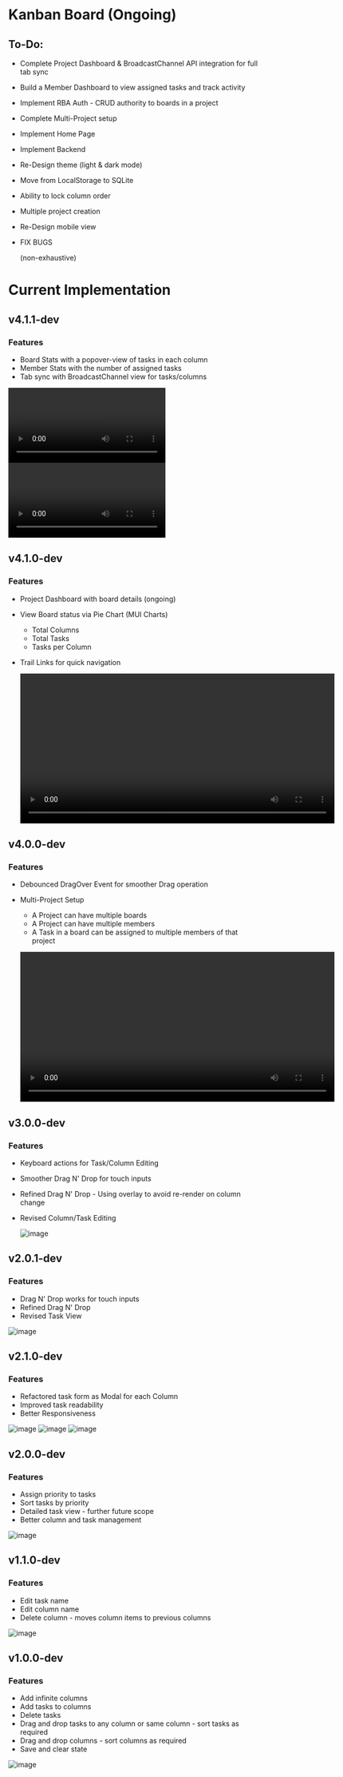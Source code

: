 # Kanban Board (Ongoing)

## To-Do:
- Complete Project Dashboard & BroadcastChannel API integration for full tab sync
- Build a Member Dashboard to view assigned tasks and track activity
- Implement RBA Auth - CRUD authority to boards in a project
- Complete Multi-Project setup
- Implement Home Page
- Implement Backend
- Re-Design theme (light & dark mode)
- Move from LocalStorage to SQLite
- Ability to lock column order
- Multiple project creation
- Re-Design mobile view
- FIX BUGS

  (non-exhaustive)
  
# Current Implementation

## v4.1.1-dev
   ### Features
  - Board Stats with a popover-view of tasks in each column
  - Member Stats with the number of assigned tasks
  - Tab sync with BroadcastChannel view for tasks/columns
    
  <video width="315" height="150" src="https://github.com/user-attachments/assets/ff39d8aa-4d2f-468e-83d5-cc24e8289fda" controls></video>
  <video width="315" height="150" src="https://github.com/user-attachments/assets/6f896ff7-095a-4613-81ef-489e751b3328" controls></video>

      
  
  



## v4.1.0-dev
   ### Features
  - Project Dashboard with board details (ongoing)
  - View Board status via Pie Chart (MUI Charts)
      - Total Columns
      - Total Tasks
      - Tasks per Column
  - Trail Links for quick navigation

    <video width="630" height="300" src="https://github.com/user-attachments/assets/4124c6ed-18b5-40fe-a2f0-8bcedad67a13"></video>       

## v4.0.0-dev
   ### Features
  - Debounced DragOver Event for smoother Drag operation
  - Multi-Project Setup
      - A Project can have multiple boards
      - A Project can have multiple members
      - A Task in a board can be assigned to multiple members of that project
   
    <video width="630" height="300" src="https://github.com/user-attachments/assets/1b6e79be-23d9-4b3d-bc01-09f91ae94d9e"></video>    

## v3.0.0-dev
   ### Features
  - Keyboard actions for Task/Column Editing
  - Smoother Drag N' Drop for touch inputs
  - Refined Drag N' Drop - Using overlay to avoid re-render on column change
  - Revised Column/Task Editing

    ![image](https://github.com/user-attachments/assets/3ca8e0f9-3113-4050-b4bb-19218ade5f78)



## v2.0.1-dev
   ### Features
  - Drag N' Drop works for touch inputs
  - Refined Drag N' Drop
  - Revised Task View

  ![image](https://github.com/user-attachments/assets/10363059-634f-46da-b41f-fa3525d82d32)

## v2.1.0-dev
   ### Features
  - Refactored task form as Modal for each Column
  - Improved task readability
  - Better Responsiveness

  ![image](https://github.com/user-attachments/assets/18900c22-67bf-4173-9d65-e782b9b564b8)
  ![image](https://github.com/user-attachments/assets/6c0bee63-9e26-41f3-be49-127f3eb075f3)
  ![image](https://github.com/user-attachments/assets/09ac20ee-5d3f-443c-a330-8781b66b4ddc)

## v2.0.0-dev
   ### Features
  - Assign priority to tasks
  - Sort tasks by priority
  - Detailed task view - further future scope
  - Better column and task management

  ![image](https://github.com/user-attachments/assets/cf6493e9-9ad2-481c-acd9-4d4eef7aa3c5)


## v1.1.0-dev
   ### Features
  - Edit task name
  - Edit column name
  - Delete column - moves column items to previous columns

  ![image](https://github.com/user-attachments/assets/677c7c67-a34c-41df-b81e-822a73532f2c)

## v1.0.0-dev
  ### Features
  - Add infinite columns
  - Add tasks to columns
  - Delete tasks
  - Drag and drop tasks to any column or same column - sort tasks as required
  - Drag and drop columns - sort columns as required
  - Save and clear state

  ![image](https://github.com/user-attachments/assets/cb887e10-4eee-4b18-a1da-d4a6d36e6c7b)
